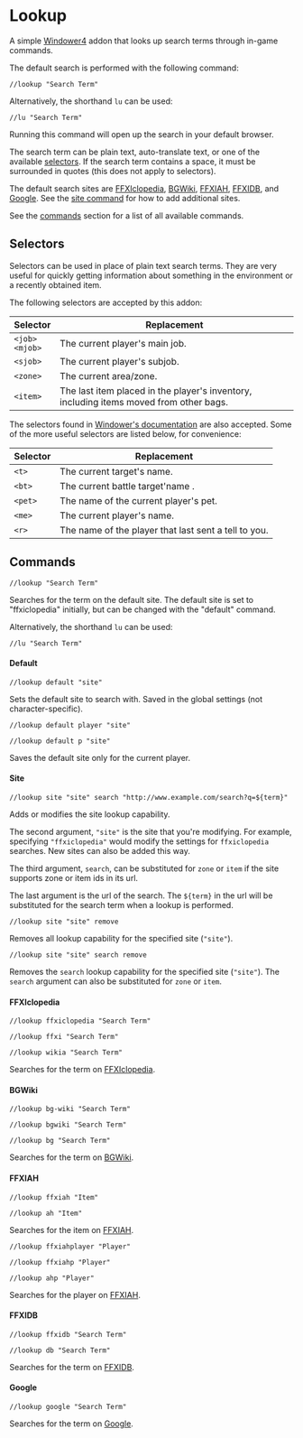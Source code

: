 # Lookup
A simple [Windower4](http://www.windower.net/) addon that looks up search terms through in-game commands.

The default search is performed with the following command:
```
//lookup "Search Term"
```
Alternatively, the shorthand `lu` can be used:
```
//lu "Search Term"
```

Running this command will open up the search in your default browser.

The search term can be plain text, auto-translate text, or one of the available [selectors](#selectors). If the search term contains a space, it must be surrounded in quotes (this does not apply to selectors).

The default search sites are [FFXIclopedia](http://ffxiclopedia.wikia.com/), [BGWiki](http://www.bg-wiki.com), [FFXIAH](http://www.ffxiah.com), [FFXIDB](http://www.ffxidb.com), and [Google](http://www.google.com). See the [site command](#site) for how to add additional sites.

See the [commands](#commands) section for a list of all available commands.

## Selectors
Selectors can be used in place of plain text search terms. They are very useful for quickly getting information about something in the environment or a recently obtained item.

The following selectors are accepted by this addon:

| Selector | Replacement |
|----------|-------------|
| `<job>`<br>`<mjob>` | The current player's main job. |
| `<sjob>` | The current player's subjob. |
| `<zone>` | The current area/zone. |
| `<item>` | The last item placed in the player's inventory, including items moved from other bags. |

The selectors found in [Windower's documentation](https://github.com/Windower/Lua/wiki/FFXI-Functions#windowerffxiget_mob_by_targettarget) are also accepted. Some of the more useful selectors are listed below, for convenience:

| Selector | Replacement |
|----------|-------------|
| `<t>` | The current target's name. |
| `<bt>` | The current battle target'name . |
| `<pet>` | The name of the current player's pet. |
| `<me>` | The current player's name. |
| `<r>` | The name of the player that last sent a tell to you. |

## Commands
```
//lookup "Search Term"
```
Searches for the term on the default site. The default site is set to "ffxiclopedia" initially, but can be changed with the "default" command.

Alternatively, the shorthand `lu` can be used:
```
//lu "Search Term"
```

#### Default
```
//lookup default "site"
```
Sets the default site to search with. Saved in the global settings (not character-specific).

```
//lookup default player "site"
```
```
//lookup default p "site"
```
Saves the default site only for the current player.

#### Site
```
//lookup site "site" search "http://www.example.com/search?q=${term}"
```
Adds or modifies the site lookup capability.

The second argument, `"site"` is the site that you're modifying. For example, specifying `"ffxiclopedia"` would modify the settings for `ffxiclopedia` searches. New sites can also be added this way.

The third argument, `search`, can be substituted for `zone` or `item` if the site supports zone or item ids in its url.

The last argument is the url of the search. The `${term}` in the url will be substituted for the search term when a lookup is performed.

```
//lookup site "site" remove
```
Removes all lookup capability for the specified site (`"site"`).

```
//lookup site "site" search remove
```
Removes the `search` lookup capability for the specified site (`"site"`). The `search` argument can also be substituted for `zone` or `item`.

#### FFXIclopedia
```
//lookup ffxiclopedia "Search Term"
```
```
//lookup ffxi "Search Term"
```
```
//lookup wikia "Search Term"
```
Searches for the term on [FFXIclopedia](http://ffxiclopedia.wikia.com/).

#### BGWiki
```
//lookup bg-wiki "Search Term"
```
```
//lookup bgwiki "Search Term"
```
```
//lookup bg "Search Term"
```
Searches for the term on [BGWiki](http://www.bg-wiki.com).

#### FFXIAH
```
//lookup ffxiah "Item"
```
```
//lookup ah "Item"
```
Searches for the item on [FFXIAH](http://www.ffxiah.com).

```
//lookup ffxiahplayer "Player"
```
```
//lookup ffxiahp "Player"
```
```
//lookup ahp "Player"
```
Searches for the player on [FFXIAH](http://www.ffxiah.com).

#### FFXIDB
```
//lookup ffxidb "Search Term"
```
```
//lookup db "Search Term"
```
Searches for the term on [FFXIDB](http://www.ffxidb.com).

#### Google
```
//lookup google "Search Term"
```
Searches for the term on [Google](http://www.google.com).

